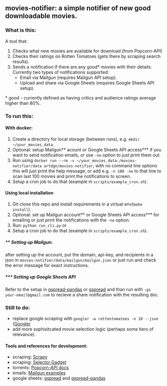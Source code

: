 ## movies-notifier: a simple notifier of new good downloadable movies.

### What is this:
A tool that:
1. Checks what new movies are available for download (from Popcorn-API)
2. Checks their ratings on Rotten Tomatoes (gets there by scraping search results).
3. Sends a notification if there are any good* movies with their details. 
Currently two types of notifications supported:
    - Email via Mailgun (requires Mailgun API setup).
    - Upload and share via Google Sheets (requires Google Sheets API setup).

\* good - currently defined as having critics and audience ratings average higher than 80%.


### To run this:

#### With docker:
1. Create a directory for local storage (between runs), e.g. `mkdir ~/your_movies_data`.
2. Optional: setup Mailgun** acount or Google Sheets API access*** if you want to send notification emails, or use `-ne` option 
    to just print them out.
3. Run using `docker run --rm -v ~/your_movies_data:/movies-notifier/data artdgn/movies-notifier`, 
    with no command line options this will just print the help message, 
    or add e.g. `-n 100 -ne` to that line to scan last 100 movies and print the notifications to screen.
4. Setup a cron job to do that (example in `scripts/example_cron.sh`).

#### Using local installation
1. Git clone this repo and install requirements in a virtual env(`make install`).
2. Optional: set up Mailgun account** or Google Sheets API access*** 
for emailing or just print the notifications with the `-ne` option.
3. Run: `python run_cli.py` or 
4. Setup a cron job to do that (example in `scripts/example_cron.sh`).

##### \** Setting up Mailgun: 
after setting up the account, put the domain, api-key, and recipients in a 
    json in `movies-notifier/data/mailgun/mailgun.json` or just run and check the error message for exact instructions. 

##### \*** Setting up Google Sheets API
Refer to the setup in 
[gspread-pandas](https://github.com/aiguofer/gspread-pandas) or [gspread](https://github.com/burnash/gspread)
and than run with `-gs your-email@gmail.com` to recieve a share notification with the resulting doc.

### Still to do:
* replace google scraping with `googler -w rottentomatoes -n 10 --json` ([Googler](https://github.com/jarun/googler#installation)
* add more sophisitcated movie selection logic (perhaps some tiers of relevance).


#### Tools and references for development:
- scraping: [Scrapy](https://docs.scrapy.org/en/latest/)
- scraping: [Selector Gadget](https://selectorgadget.com/)
- torrents: [Popcorn-API docs](https://popcornofficial.docs.apiary.io/#)
- emails: [Mailgun examples](https://documentation.mailgun.com/en/latest/api-sending.html#examples)
- google sheets: [gspread](https://github.com/burnash/gspread) and [gspread-pandas](https://github.com/aiguofer/gspread-pandas)
